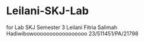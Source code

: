 # Leilani-SKJ-Lab
for Lab SKJ Semester 3
Leilani Fitria Salimah Hadiwibowooooooooooooooooo
23/511451/PA/21798
